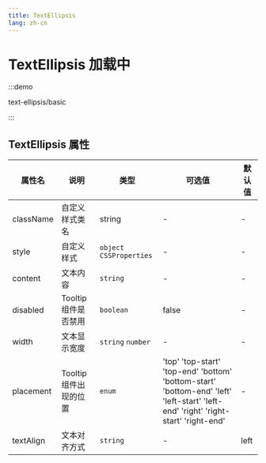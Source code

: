 ```yaml
---
title: TextEllipsis
lang: zh-cn
---
```


# TextEllipsis 加载中


:::demo

text-ellipsis/basic

:::

## TextEllipsis 属性

| 属性名    | 说明                         | 类型                     | 可选值                             | 默认值 |
| --------- | ---------------------------- | ------------------------ | ---------------------------------- | ------ |
| className | 自定义样式类名               | string                   | -                                  | -      |
| style     | 自定义样式                   | `object` `CSSProperties` | -                                  | -      |
| content      | 文本内容              | `string`                                  | -      | -      |
| disabled      | Tooltip 组件是否禁用              | `boolean`                                  | false      | -      |
| width      | 文本显示宽度              | `string` `number`                                 | -      | -      |
| placement      | Tooltip 组件出现的位置  | `enum` | 'top'  'top-start'  'top-end' 'bottom' 'bottom-start' 'bottom-end'  'left'  'left-start'  'left-end' 'right'  'right-start'  'right-end'      | -      |
| textAlign      | 文本对齐方式              | `string`   | -      | left     |